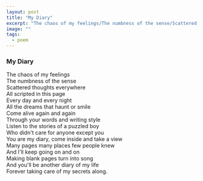 ```yaml
---
layout: post
title: "My Diary"
excerpt: "The chaos of my feelings/The numbness of the sense/Scattered thoughts everywhere/All scripted in this page"
image: ""
tags: 
  - poem
---
```


### My Diary

The chaos of my feelings  
The numbness of the sense  
Scattered thoughts everywhere  
All scripted in this page  
Every day and every night  
All the dreams that haunt or smile  
Come alive again and again  
Through your words and writing style  
Listen to the stories of a puzzled boy  
Who didn't care for anyone except you  
You are my diary, come inside and take a view  
Many pages many places few people knew  
And I'll keep going on and on  
Making blank pages turn into song  
And you'll be another diary of my life  
Forever taking care of my secrets along.    
